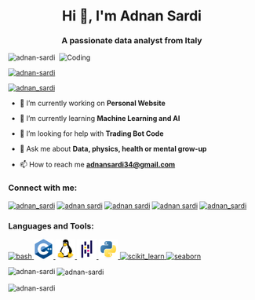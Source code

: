 <h1 align="center">Hi 👋, I'm Adnan Sardi</h1>
<h3 align="center">A passionate data analyst from Italy</h3>

<img align="right" alt="Coding" width="400" src="https://cdn.dribbble.com/users/1292677/screenshots/6139167/avento.gif">

<p align="left"> <img src="https://komarev.com/ghpvc/?username=adnan-sardi&label=Profile%20views&color=0e75b6&style=flat" alt="adnan-sardi" /> </p>

<p align="left"> <a href="https://github.com/ryo-ma/github-profile-trophy"><img src="https://github-profile-trophy.vercel.app/?username=adnan-sardi" alt="adnan-sardi" /></a> </p>

<p align="left"> <a href="https://twitter.com/adnan_sardi" target="blank"><img src="https://img.shields.io/twitter/follow/adnan_sardi?logo=twitter&style=for-the-badge" alt="adnan_sardi" /></a> </p>

- 🔭 I’m currently working on **Personal Website**

- 🌱 I’m currently learning **Machine Learning and AI**

- 🤝 I’m looking for help with **Trading Bot Code**

- 💬 Ask me about **Data, physics, health or mental grow-up**

- 📫 How to reach me **adnansardi34@gmail.com**

<h3 align="left">Connect with me:</h3>
<p align="left">
<a href="https://twitter.com/adnan_sardi" target="blank"><img align="center" src="https://raw.githubusercontent.com/rahuldkjain/github-profile-readme-generator/master/src/images/icons/Social/twitter.svg" alt="adnan_sardi" height="30" width="40" /></a>
<a href="https://linkedin.com/in/adnan-sardi-26b330213/" target="blank"><img align="center" src="https://raw.githubusercontent.com/rahuldkjain/github-profile-readme-generator/master/src/images/icons/Social/linked-in-alt.svg" alt="adnan sardi" height="30" width="40" /></a>
<a href="https://kaggle.com/adnansardi26" target="blank"><img align="center" src="https://raw.githubusercontent.com/rahuldkjain/github-profile-readme-generator/master/src/images/icons/Social/kaggle.svg" alt="adnan sardi" height="30" width="40" /></a>
<a href="https://www.behance.net/adnansardi" target="blank"><img align="center" src="https://raw.githubusercontent.com/rahuldkjain/github-profile-readme-generator/master/src/images/icons/Social/behance.svg" alt="adnan sardi" height="30" width="40" /></a>
<a href="https://www.leetcode.com/adnan_sardi" target="blank"><img align="center" src="https://raw.githubusercontent.com/rahuldkjain/github-profile-readme-generator/master/src/images/icons/Social/leet-code.svg" alt="adnan_sardi" height="30" width="40" /></a>
</p>

<h3 align="left">Languages and Tools:</h3>
<p align="left"> <a href="https://www.gnu.org/software/bash/" target="_blank" rel="noreferrer"> <img src="https://www.vectorlogo.zone/logos/gnu_bash/gnu_bash-icon.svg" alt="bash" width="40" height="40"/> </a> <a href="https://www.w3schools.com/cpp/" target="_blank" rel="noreferrer"> <img src="https://raw.githubusercontent.com/devicons/devicon/master/icons/cplusplus/cplusplus-original.svg" alt="cplusplus" width="40" height="40"/> </a> <a href="https://www.linux.org/" target="_blank" rel="noreferrer"> <img src="https://raw.githubusercontent.com/devicons/devicon/master/icons/linux/linux-original.svg" alt="linux" width="40" height="40"/> </a> <a href="https://pandas.pydata.org/" target="_blank" rel="noreferrer"> <img src="https://raw.githubusercontent.com/devicons/devicon/2ae2a900d2f041da66e950e4d48052658d850630/icons/pandas/pandas-original.svg" alt="pandas" width="40" height="40"/> </a> <a href="https://www.python.org" target="_blank" rel="noreferrer"> <img src="https://raw.githubusercontent.com/devicons/devicon/master/icons/python/python-original.svg" alt="python" width="40" height="40"/> </a> <a href="https://scikit-learn.org/" target="_blank" rel="noreferrer"> <img src="https://upload.wikimedia.org/wikipedia/commons/0/05/Scikit_learn_logo_small.svg" alt="scikit_learn" width="40" height="40"/> </a> <a href="https://seaborn.pydata.org/" target="_blank" rel="noreferrer"> <img src="https://seaborn.pydata.org/_images/logo-mark-lightbg.svg" alt="seaborn" width="40" height="40"/> </a> </p>

<p><img align="left" src="https://github-readme-stats.vercel.app/api/top-langs?username=adnan-sardi&show_icons=true&locale=en&layout=compact" alt="adnan-sardi" /></p>

<p>&nbsp;<img align="center" src="https://github-readme-stats.vercel.app/api?username=adnan-sardi&show_icons=true&locale=en" alt="adnan-sardi" /></p>

<p><img align="center" src="https://github-readme-streak-stats.herokuapp.com/?user=adnan-sardi&" alt="adnan-sardi" /></p>
